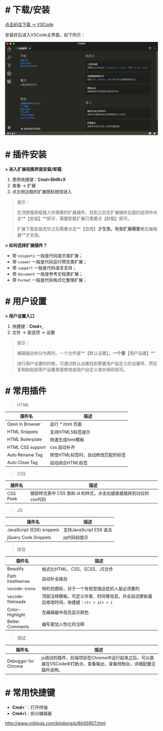 # # 下载/安装

[点击前往下载 -> VSCode](https://code.visualstudio.com/Download)

安装好后进入VSCode主界面，如下所示：

![](IMGS/welcomeVSCode.jpg)

# # 插件安装

**> 进入扩展视图界面安装/卸载**

1. 使用快捷键：**Cmd+Shift+X**
2. 查看 -> 扩展
3. 点左侧边框的扩展图标按钮进入

> 提示：
>
> 在顶部搜索框输入你需要的扩展插件，找到之后在扩展插件后面的选项中点击**【安装】**即可，需要卸载扩展只需要点【卸载】即可。
>
> 扩展下载安装完毕之后需要点击**【启用】**才生效，有些扩展需要**重启编辑器**才生效。

**> 如何选择扩展插件？**

- 带 `snippets` 一般是代码提示类扩展；
- 带 `viewer` 一般是代码运行预览类扩展；
- 带 `support` 一般是代码语言支持；
- 带 `document` 一般是参考文档类扩展；
- 带 `Format` 一般是代码格式化整理扩展；

# # 用户设置

**> 用户设置入口**

1. 快捷键：**Cmd+,**
2. 文件 -> 首选项 -> 设置

> 提示：
>
> 编辑器会拆分为两列，一个文件是**【默认设置】**，一个是**【用户设置】**
>
> 进行用户设置的时候，可通过默认设置找到需要用户自定义的设置项，然后复制粘贴到用户设置里面修改成用户自定义值并保存即可。

# # 常用插件

> HTML 

| 插件名              | 描述                  |
| ---------------- | ------------------- |
| Open In Browser  | 运行 *.html 页面        |
| HTML Snippets    | 支持HTML5标签提示         |
| HTML Boilerplate | 快速生成html模板          |
| HTML CSS support | css 自动补齐            |
| Auto Rename Tag  | 修改HTML标签时，自动修改匹配的标签 |
| Auto Close Tag   | 自动闭合HTML标签          |

> CSS

| 插件名      | 描述                                     |
| -------- | -------------------------------------- |
| CSS Peek | 跟踪样式表中 CSS 类和 id 的样式，点击右键直接跳转到对应的css代码 |

> JS

| 插件名                       | 描述                   |
| ------------------------- | -------------------- |
| JavaScript (ES6) snippets | 支持JavaScript  ES6 语法 |
| jQuery Code Snippets      | jq代码段提示              |

> 综合

| 插件名               | 描述                                       |
| ----------------- | ---------------------------------------- |
| Beautify          | 格式化HTML、CSS、SCSS、JS文件                    |
| Path Intellisense | 自动补全路劲                                   |
| vscode-icons      | 侧栏的图标，对于一个有视觉强迫症的人是必须要的                  |
| vscode-fileheade  | 顶部注释模板，可定义作者、时间等信息，并会自动更新最后修改时间，快捷键：`ctr + alt + i` |
| Color-Highlight   | 在编辑器中高亮显示颜色                              |
| Better Comments   | 编写更加人性化的注释                               |

> 调试

| 插件名                 | 描述                                       |
| ------------------- | ---------------------------------------- |
| Debugger for Chrome | js调试的插件，前端项目在Chrome中运行起来之后，可以直接在VSCode中打断点、查看输出、查看控制台，详细配置见插件说明。 |

# # 常用快捷键

- **Cmd+`**：打开终端
- **Cmd+\\**：拆分编辑器

http://www.cnblogs.com/bindong/p/6045957.html










